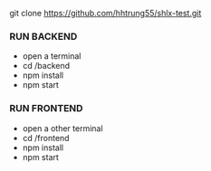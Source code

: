 git clone https://github.com/hhtrung55/shlx-test.git

### RUN BACKEND
- open a terminal
- cd /backend
- npm install
- npm start

### RUN FRONTEND
- open a other terminal
- cd /frontend
- npm install
- npm start